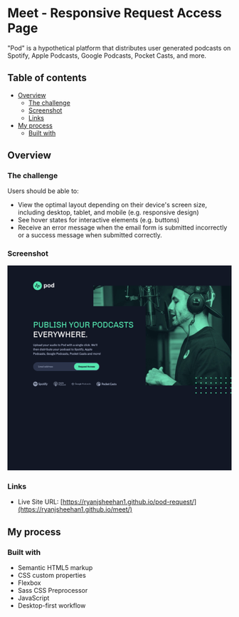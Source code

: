 # Meet - Responsive Request Access Page

"Pod" is a hypothetical platform that distributes user generated podcasts on Spotify, Apple Podcasts, Google Podcasts, Pocket Casts, and more.

## Table of contents

- [Overview](#overview)
  - [The challenge](#the-challenge)
  - [Screenshot](#screenshot)
  - [Links](#links)
- [My process](#my-process)
  - [Built with](#built-with)

## Overview

### The challenge

Users should be able to:

- View the optimal layout depending on their device's screen size, including desktop, tablet, and mobile (e.g. responsive design)
- See hover states for interactive elements (e.g. buttons)
- Receive an error message when the email form is submitted incorrectly or a success message when submitted correctly.

### Screenshot

![](./pod-desktop.png)

### Links

- Live Site URL: [https://ryanjsheehan1.github.io/pod-request/](https://ryanjsheehan1.github.io/meet/)

## My process

### Built with

- Semantic HTML5 markup
- CSS custom properties
- Flexbox
- Sass CSS Preprocessor
- JavaScript
- Desktop-first workflow
